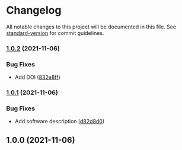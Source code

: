 # Changelog

All notable changes to this project will be documented in this file. See [standard-version](https://github.com/conventional-changelog/standard-version) for commit guidelines.

### [1.0.2](https://github.com/chasset/sbm/compare/v1.0.1...v1.0.2) (2021-11-06)

### Bug Fixes

- Add DOI ([832e8ff](https://github.com/chasset/sbm/commit/832e8ff80aefd0f2bf48011609404ba39950eef0))

### [1.0.1](https://github.com/chasset/sbm/compare/v1.0.0...v1.0.1) (2021-11-06)

### Bug Fixes

- Add software description ([d82d8d0](https://github.com/chasset/sbm/commit/d82d8d0f9e3af6c5c751e55eecfcf0fb67de8a0e))

## 1.0.0 (2021-11-06)
